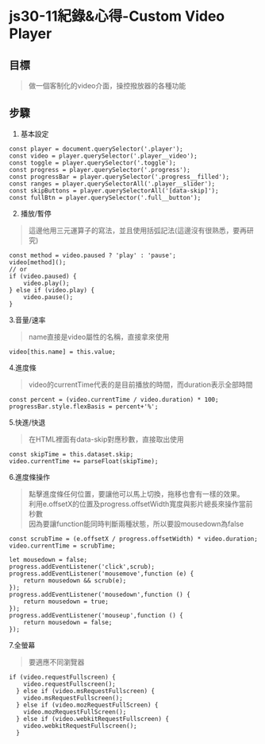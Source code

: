 # js30-11紀錄&心得-Custom Video Player
## 目標 
>做一個客制化的video介面，操控撥放器的各種功能
## 步驟
1. 基本設定
```javascript=
const player = document.querySelector('.player'); 
const video = player.querySelector('.player__video');
const toggle = player.querySelector('.toggle');
const progress = player.querySelector('.progress');
const progressBar = player.querySelector('.progress__filled');
const ranges = player.querySelectorAll('.player__slider');
const skipButtons = player.querySelectorAll('[data-skip]');
const fullBtn = player.querySelector('.full__button');
```
2. 播放/暫停
>這邊他用三元運算子的寫法，並且使用括弧記法(這邊沒有很熟悉，要再研究)
```javascript=
const method = video.paused ? 'play' : 'pause';
video[method]();
// or
if (video.paused) {
    video.play();	
} else if (video.play) {
    video.pause();
}
```
3.音量/速率 
>name直接是video屬性的名稱，直接拿來使用
```javascript=
video[this.name] = this.value;
```
4.進度條
>video的currentTime代表的是目前播放的時間，而duration表示全部時間
```javascript=
const percent = (video.currentTime / video.duration) * 100;
progressBar.style.flexBasis = percent+'%';
```
5.快進/快退
>在HTML裡面有data-skip對應秒數，直接取出使用
```javascript=
const skipTime = this.dataset.skip;
video.currentTime += parseFloat(skipTime);
```
6.進度條操作
>點擊進度條任何位置，要讓他可以馬上切換，拖移也會有一樣的效果。  
>利用e.offsetX的位置及progress.offsetWidth寬度與影片總長來操作當前秒數  
>因為要讓function能同時判斷兩種狀態，所以要設mousedown為false
```javascript=
const scrubTime = (e.offsetX / progress.offsetWidth) * video.duration;
video.currentTime = scrubTime;

let mousedown = false;
progress.addEventListener('click',scrub);
progress.addEventListener('mousemove',function (e) {
	return mousedown && scrub(e);
});
progress.addEventListener('mousedown',function () {
	return mousedown = true;
});
progress.addEventListener('mouseup',function () {
	return mousedown = false;
});
```
7.全螢幕
>要適應不同瀏覽器
```javascript=
if (video.requestFullscreen) {
    video.requestFullscreen();
  } else if (video.msRequestFullscreen) {
    video.msRequestFullscreen();
  } else if (video.mozRequestFullScreen) {
    video.mozRequestFullScreen();
  } else if (video.webkitRequestFullscreen) {
    video.webkitRequestFullscreen();
  }
```